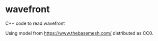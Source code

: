 # wavefront
C++ code to read wavefront

Using model from https://www.thebasemesh.com/ distributed as CC0.
